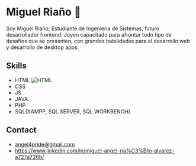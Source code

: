 # Miguel Riaño 👾
Soy Miguel Riaño, Estudiante de Ingenieria de Sistemas, futuro desarrollador frontend. Joven capacitado para afrontar todo tipo de desafios que se presenten, con grandes habilidades para el desarrollo web y desarrollo de desktop apps.

## Skills
* HTML ![HTML](https://img.icons8.com/?size=24&id=20909&format=png)
* CSS
* JS 
* JAVA 
* PHP
* SQL(XAMPP, SQL SERVER, SQL WORKBENCH).

## Contact
* angel4pride@gmail.com
* https://www.linkedin.com/in/miguel-angel-ria%C3%B1o-alvarez-a727a726b/
